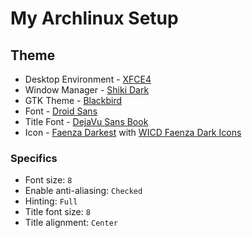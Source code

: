# My Archlinux Setup

## Theme

* Desktop Environment - [XFCE4](http://www.xfce.org/)
* Window Manager - [Shiki Dark](https://aur.archlinux.org/packages/xfwm-theme-shiki-dark/)
* GTK Theme - [Blackbird](https://aur.archlinux.org/packages/xfce-theme-blackbird/)
* Font - [Droid Sans](https://aur.archlinux.org/packages/ttf-droid-sans/)
* Title Font - [DejaVu Sans Book](https://www.archlinux.org/packages/extra/any/ttf-dejavu/)
* Icon - [Faenza Darkest](https://www.archlinux.org/packages/community/any/faenza-icon-theme/) with [WICD Faenza Dark Icons](https://aur.archlinux.org/packages/wicd-faenza-dark-icons/)

### Specifics

* Font size: `8`
* Enable anti-aliasing: `Checked`
* Hinting: `Full`
* Title font size: `8`
* Title alignment: `Center`
